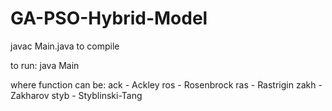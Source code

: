 # GA-PSO-Hybrid-Model

javac Main.java to compile

to run:
java Main <function>

where function can be:
ack - Ackley
ros - Rosenbrock
ras - Rastrigin
zakh - Zakharov
styb - Styblinski-Tang